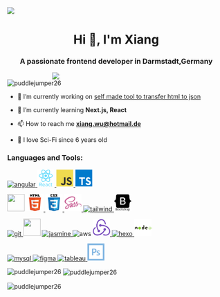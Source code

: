 
<img src="https://user-images.githubusercontent.com/40550117/178754612-db5418a6-62c4-4e9f-a0f2-5fadcae6e9ca.png">

<h1 align="center">Hi 👋, I'm Xiang</h1>
<h3 align="center">A passionate frontend developer in Darmstadt,Germany</h3>
<img width="400" align="right" src="https://c.tenor.com/2uyENRmiUt0AAAAC/coding.gif">
<p align="left"> <img src="https://komarev.com/ghpvc/?username=puddlejumper26&label=Profile%20views&color=0e75b6&style=flat" alt="puddlejumper26" /> </p>

- 🔭 I’m currently working on [self made tool to transfer html to json](https://github.com/puddlejumper26/htmltojson)

- 🌱 I’m currently learning **Next.js, React**

- 📫 How to reach me **xiang.wu@hotmail.de**

- 🖖 I love Sci-Fi since 6 years old

<h3 align="left">Languages and Tools:</h3>

<p align="left"> 
      <!-- Angular -->
      <a href="https://angular.io" target="_blank" rel="noreferrer"> <img src="https://angular.io/assets/images/logos/angular/angular.svg" alt="angular" width="40" height="40"/> </a>
      <!-- React -->
      <a href="https://reactjs.org/" target="_blank" rel="noreferrer"> <img src="https://raw.githubusercontent.com/devicons/devicon/master/icons/react/react-original-wordmark.svg" alt="react" width="40" height="40"/> </a> 
      <!-- JS -->
      <a href="https://developer.mozilla.org/en-US/docs/Web/JavaScript" target="_blank" rel="noreferrer"> <img src="https://raw.githubusercontent.com/devicons/devicon/master/icons/javascript/javascript-original.svg" alt="javascript" width="40" height="40"/> </a>
      <!-- TS -->
      <a href="https://www.typescriptlang.org/" target="_blank" rel="noreferrer"> <img src="https://raw.githubusercontent.com/devicons/devicon/master/icons/typescript/typescript-original.svg" alt="typescript" width="40" height="40"/> </a> 
</p>

<p align="left">
      <!-- Rxjs -->
      <a href="https://rxjs.dev/" target="_blank"> <img src="https://user-images.githubusercontent.com/40550117/99902185-23247e00-2cbc-11eb-9161-0d020835933e.png" width="40" height="40"/></a>
      <!-- HTML5 -->
      <a href="https://www.w3.org/html/" target="_blank" rel="noreferrer"> <img src="https://raw.githubusercontent.com/devicons/devicon/master/icons/html5/html5-original-wordmark.svg" alt="html5" width="40" height="40"/> </a>
      <!-- CSS3 -->
      <a href="https://www.w3schools.com/css/" target="_blank" rel="noreferrer"> <img src="https://raw.githubusercontent.com/devicons/devicon/master/icons/css3/css3-original-wordmark.svg" alt="css3" width="40" height="40"/> </a> 
      <!-- Sass -->
      <a href="https://sass-lang.com" target="_blank" rel="noreferrer"> <img src="https://raw.githubusercontent.com/devicons/devicon/master/icons/sass/sass-original.svg" alt="sass" width="40" height="40"/> </a> 
      <!-- Tailwindcss-->
      <a href="https://tailwindcss.com/" target="_blank" rel="noreferrer"> <img src="https://www.vectorlogo.zone/logos/tailwindcss/tailwindcss-icon.svg" alt="tailwind" width="40" height="40"/> </a> 
      <!-- Bootstrap -->
      <a href="https://getbootstrap.com" target="_blank" rel="noreferrer"> <img src="https://raw.githubusercontent.com/devicons/devicon/master/icons/bootstrap/bootstrap-plain-wordmark.svg" alt="bootstrap" width="40" height="40"/> </a> 
</p>

<p align="left">
      <!-- Git -->
      <a href="https://git-scm.com/" target="_blank" rel="noreferrer"> <img src="https://www.vectorlogo.zone/logos/git-scm/git-scm-icon.svg" alt="git" width="40" height="40"/> </a> 
      <!-- -->
      <img src="https://user-images.githubusercontent.com/40550117/98719591-3f591e80-2390-11eb-9f8f-f68c29b9aa95.png" width="40" height="40"/>
      <!-- Jasmine -->
      <a href="https://jasmine.github.io/" target="_blank" rel="noreferrer"> <img src="https://www.vectorlogo.zone/logos/jasmine/jasmine-icon.svg" alt="jasmine" width="40" height="40"/> </a>
      <!--- AWS -->
      <a><img src="https://github.com/puddlejumper26/puddlejumper26/assets/40550117/d3ddd1c8-813f-4aef-ab72-78e41c7110c2" alt="aws" width="40" height="40"/></a>
      <!-- Redux -->
      <a href="https://redux.js.org" target="_blank" rel="noreferrer"> <img src="https://raw.githubusercontent.com/devicons/devicon/master/icons/redux/redux-original.svg" alt="redux" width="40" height="40"/> </a> 
      <!-- Hexo-->
      <a href="hexo.io/" target="_blank" rel="noreferrer"> <img src="https://www.vectorlogo.zone/logos/hexoio/hexoio-icon.svg" alt="hexo" width="40" height="40"/> </a> 
      <!-- Nodejs -->
      <a href="https://nodejs.org" target="_blank" rel="noreferrer"> <img src="https://raw.githubusercontent.com/devicons/devicon/master/icons/nodejs/nodejs-original-wordmark.svg" alt="nodejs" width="40" height="40"/> </a> 
</p>

<p align="left"> 
      <!-- sql --> 
      <a href="https://www.sql.com/" target="_blank" rel="noreferrer"> <img src="https://user-images.githubusercontent.com/40550117/178837393-9a982569-1915-4435-ab77-4fedd45144ac.png" alt="mysql" width="40" height="40"/> </a> 
      <!-- Figma -->
      <a href="https://www.figma.com/" target="_blank" rel="noreferrer"> <img src="https://www.vectorlogo.zone/logos/figma/figma-icon.svg" alt="figma" width="40" height="40"/> </a>
      <!-- Tableau -->
      <a href="https://www.tableau.com/" target="_blank" rel="noreferrer"><img src="https://user-images.githubusercontent.com/40550117/178832956-6759ccf1-1082-4499-b3b4-1451af048784.png" alt="tableau" width="40" height="40"/> </a>
      <!-- PS -->
      <a href="https://www.photoshop.com/en" target="_blank" rel="noreferrer"> <img src="https://raw.githubusercontent.com/devicons/devicon/master/icons/photoshop/photoshop-line.svg" alt="photoshop" width="40" height="40"/> </a>
</p>

<p><img align="left" src="https://github-readme-stats.vercel.app/api/top-langs?username=puddlejumper26&show_icons=true&locale=en&layout=compact" alt="puddlejumper26" /></p>


<p>&nbsp;<img align="center" src="https://github-readme-stats.vercel.app/api?username=puddlejumper26&show_icons=true&locale=en" alt="puddlejumper26" /></p>

<p><img align="center" src="https://github-readme-streak-stats.herokuapp.com/?user=puddlejumper26&" alt="puddlejumper26" /></p>
